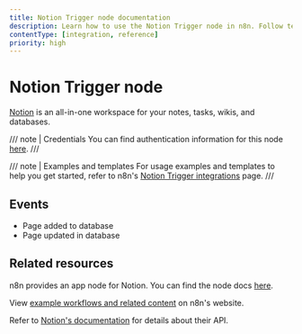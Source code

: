```yaml
---
title: Notion Trigger node documentation
description: Learn how to use the Notion Trigger node in n8n. Follow technical documentation to integrate Notion Trigger node into your workflows.
contentType: [integration, reference]
priority: high
---
```


# Notion Trigger node

[Notion](https://notion.so) is an all-in-one workspace for your notes, tasks, wikis, and databases.

/// note | Credentials
You can find authentication information for this node [here](/integrations/builtin/credentials/notion.md).
///

///  note  | Examples and templates
For usage examples and templates to help you get started, refer to n8n's [Notion Trigger integrations](https://n8n.io/integrations/notion-trigger-beta/) page.
///

## Events

* Page added to database
* Page updated in database

## Related resources

n8n provides an app node for Notion. You can find the node docs [here](/integrations/builtin/app-nodes/n8n-nodes-base.notion/index.md).

View [example workflows and related content](https://n8n.io/integrations/notion-trigger/) on n8n's website.

Refer to [Notion's documentation](https://developers.notion.com/) for details about their API.

